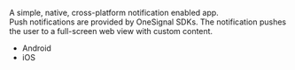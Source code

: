 A simple, native, cross-platform notification enabled app.  
Push notifications are provided by OneSignal SDKs. 
The notification pushes the user to a full-screen web view with custom content.
 
  - Android
  - iOS
